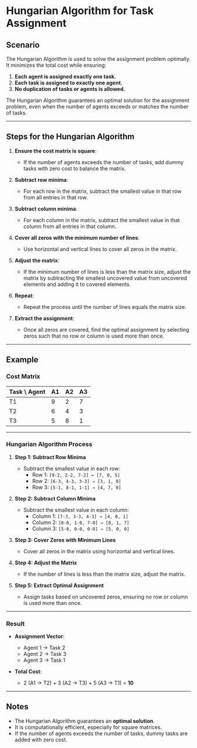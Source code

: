 # Hungarian Algorithm for Task Assignment

## Scenario
The Hungarian Algorithm is used to solve the assignment problem optimally. It minimizes the total cost while ensuring:
1. **Each agent is assigned exactly one task.**
2. **Each task is assigned to exactly one agent.**
3. **No duplication of tasks or agents is allowed.**

The Hungarian Algorithm guarantees an optimal solution for the assignment problem, even when the number of agents exceeds or matches the number of tasks.

---

## Steps for the Hungarian Algorithm

1. **Ensure the cost matrix is square**:
   - If the number of agents exceeds the number of tasks, add dummy tasks with zero cost to balance the matrix.
   
2. **Subtract row minima**:
   - For each row in the matrix, subtract the smallest value in that row from all entries in that row.

3. **Subtract column minima**:
   - For each column in the matrix, subtract the smallest value in that column from all entries in that column.

4. **Cover all zeros with the minimum number of lines**:
   - Use horizontal and vertical lines to cover all zeros in the matrix.

5. **Adjust the matrix**:
   - If the minimum number of lines is less than the matrix size, adjust the matrix by subtracting the smallest uncovered value from uncovered elements and adding it to covered elements.

6. **Repeat**:
   - Repeat the process until the number of lines equals the matrix size.

7. **Extract the assignment**:
   - Once all zeros are covered, find the optimal assignment by selecting zeros such that no row or column is used more than once.

---

## Example

### Cost Matrix
| Task \ Agent | A1 | A2 | A3 |
|--------------|----|----|----|
| T1           | 9  | 2  | 7  |
| T2           | 6  | 4  | 3  |
| T3           | 5  | 8  | 1  |

---

### Hungarian Algorithm Process

1. **Step 1: Subtract Row Minima**
   - Subtract the smallest value in each row:
     - Row 1: `[9-2, 2-2, 7-2] → [7, 0, 5]`
     - Row 2: `[6-3, 4-3, 3-3] → [3, 1, 0]`
     - Row 3: `[5-1, 8-1, 1-1] → [4, 7, 0]`

2. **Step 2: Subtract Column Minima**
   - Subtract the smallest value in each column:
     - Column 1: `[7-3, 3-3, 4-3] → [4, 0, 1]`
     - Column 2: `[0-0, 1-0, 7-0] → [0, 1, 7]`
     - Column 3: `[5-0, 0-0, 0-0] → [5, 0, 0]`

3. **Step 3: Cover Zeros with Minimum Lines**
   - Cover all zeros in the matrix using horizontal and vertical lines.

4. **Step 4: Adjust the Matrix**
   - If the number of lines is less than the matrix size, adjust the matrix.

5. **Step 5: Extract Optimal Assignment**
   - Assign tasks based on uncovered zeros, ensuring no row or column is used more than once.

---

### Result
- **Assignment Vector**:
  - Agent 1 → Task 2
  - Agent 2 → Task 3
  - Agent 3 → Task 1

- **Total Cost**:
  - 2 (A1 → T2) + 3 (A2 → T3) + 5 (A3 → T1) = **10**

---

## Notes
- The Hungarian Algorithm guarantees an **optimal solution**.
- It is computationally efficient, especially for square matrices.
- If the number of agents exceeds the number of tasks, dummy tasks are added with zero cost.
